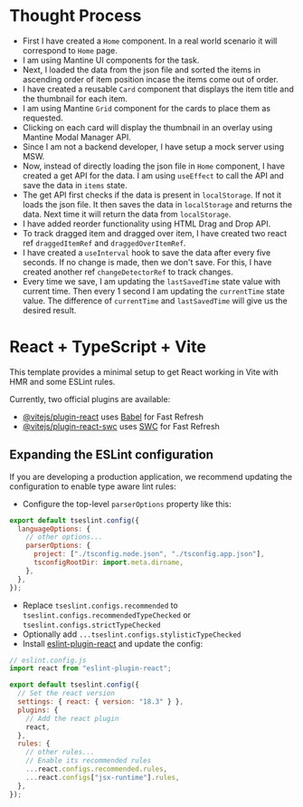 # Thought Process

- First I have created a `Home` component. In a real world scenario it will correspond to `Home` page.
- I am using Mantine UI components for the task.
- Next, I loaded the data from the json file and sorted the items in ascending order of item position incase the items come out of order.
- I have created a reusable `Card` component that displays the item title and the thumbnail for each item.
- I am using Mantine `Grid` component for the cards to place them as requested.
- Clicking on each card will display the thumbnail in an overlay using Mantine Modal Manager API.
- Since I am not a backend developer, I have setup a mock server using MSW.
- Now, instead of directly loading the json file in `Home` component, I have created a get API for the data. I am using `useEffect` to call the API and save the data in `items` state.
- The get API first checks if the data is present in `localStorage`. If not it loads the json file. It then saves the data in `localStorage` and returns the data. Next time it will return the data from `localStorage`.
- I have added reorder functionality using HTML Drag and Drop API.
- To track dragged item and dragged over item, I have created two react ref `draggedItemRef` and `draggedOverItemRef`.
- I have created a `useInterval` hook to save the data after every five seconds. If no change is made, then we don't save. For this, I have created another ref `changeDetectorRef` to track changes.
- Every time we save, I am updating the `lastSavedTime` state value with current time. Then every 1 second I am updating the `currentTime` state value. The difference of `currentTime` and `lastSavedTime` will give us the desired result.

# React + TypeScript + Vite

This template provides a minimal setup to get React working in Vite with HMR and some ESLint rules.

Currently, two official plugins are available:

- [@vitejs/plugin-react](https://github.com/vitejs/vite-plugin-react/blob/main/packages/plugin-react/README.md) uses [Babel](https://babeljs.io/) for Fast Refresh
- [@vitejs/plugin-react-swc](https://github.com/vitejs/vite-plugin-react-swc) uses [SWC](https://swc.rs/) for Fast Refresh

## Expanding the ESLint configuration

If you are developing a production application, we recommend updating the configuration to enable type aware lint rules:

- Configure the top-level `parserOptions` property like this:

```js
export default tseslint.config({
  languageOptions: {
    // other options...
    parserOptions: {
      project: ["./tsconfig.node.json", "./tsconfig.app.json"],
      tsconfigRootDir: import.meta.dirname,
    },
  },
});
```

- Replace `tseslint.configs.recommended` to `tseslint.configs.recommendedTypeChecked` or `tseslint.configs.strictTypeChecked`
- Optionally add `...tseslint.configs.stylisticTypeChecked`
- Install [eslint-plugin-react](https://github.com/jsx-eslint/eslint-plugin-react) and update the config:

```js
// eslint.config.js
import react from "eslint-plugin-react";

export default tseslint.config({
  // Set the react version
  settings: { react: { version: "18.3" } },
  plugins: {
    // Add the react plugin
    react,
  },
  rules: {
    // other rules...
    // Enable its recommended rules
    ...react.configs.recommended.rules,
    ...react.configs["jsx-runtime"].rules,
  },
});
```
